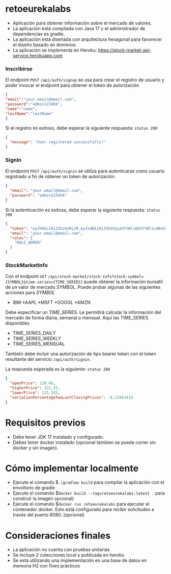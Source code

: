 # retoeurekalabs
* Aplicación para obtener información sobre el mercado de valores.
* La aplicación está compilada con Java 17 y el administrador de dependencias es gradle.
* La aplicación está diseñada con arquitectura hexagonal para favorecer el diseño basado en dominios.
* La aplicación se implementa en Heroku: https://stock-market-api-service.herokuapp.com

### Inscribirse ###
El endpoint `POST` `/api/auth/signup` se usa para crear el registro de usuario y poder invocar el endpoint para obtener el token de autorización
```json
{
"email":"your.email@email.com",
"password":"admin123456",
"name":"name",
"lastName":"lastName"
}
```
Si el registro es exitoso, debe esperar la siguiente respuesta:
`status 200`
```json
{
  "message": "User registered successfully!"
}
```

### SignIn ###

El endpoint `POST` `/api/auth/signin` se utiliza para autenticarse como usuario registrado a fin de obtener un token de autorización.
```json
{
  "email": "your.email@email.com",
  "password": "admin123456"
}
```

Si la autenticación es exitosa, debe esperar la siguiente respuesta:
`status 200`
```json
{
  "token": "eyJhbGciOiJIUzUxMiJ9.eyJzdWIiOiJ5b3VyLmVtYWlsQGVtYWlsLmNvbSIsImlzcyI6IlN0b3JtcGF0aCIsImV4cCI6MTY2NzMzNTIxMywiaWF0IjoxNjY3MjQ4ODEzfQ.SgIes24Z2_pwaPsB_mhkkgT38BbPFJJmt6NhvUDc0oll6zBxRyl4wtp7WRUB5ccvdDXFuoh0vJdlPb9c3wv9uw",
  "email": "your.email@email.com",
  "roles": [
    "ROLE_ADMIN"
  ]
}
```

### StockMarketInfo ###

Con el endpoint `GET` `/api/stock-market/stock-info?stock-symbol={SYMBOL}&time-series={TIME_SERIES}` puede obtener la información bursátil de un valor de mercado _SYMBOL_.
Puede probar algunas de las siguientes acciones para _SYMBOL_
* IBM
*AAPL
*MSFT
*GOOGL
*AMZN

Debe especificar un _TIME_SERIES_. Le permitirá calcular la información del mercado de forma diaria, semanal o mensual.
Aquí las TIME_SERIES disponibles
* TIME_SERIES_DAILY
* TIME_SERIES_WEEKLY
* TIME_SERIES_MENSUAL

También debe incluir una autorización de tipo bearer token con el token resultante del servicio `/api/auth/signin`.

La respuesta esperada es la siguiente:
`status 200`
```json
{
  "openPrice": 138.06,
  "higherPrice": 122.15,
  "lowerPrice": 115.545,
  "variationPercentageTwoLastClosingPrices": -0.15883419
}
```

# Requisitos previos
* Debe tener JDK 17 instalado y configurado.
* Debes tener docker instalado (opcional tambien se puede correr sin docker y sin imagen).

# Cómo implementar localmente
* Ejecute el comando $`.\gradlew build` para compilar la aplicación con el envoltorio de gradle
* Ejecute el comando $`docker build --tag=retoeurekalabs:latest .` para construir la imagen opcional)
* Ejecute el comando $`docker run retoeurekalabs` para ejecutar el contenedor docker. Esto está configurado para recibir solicitudes a través del puerto 8080. (opcional)

# Consideraciones finales
* La aplicación no cuenta con pruebas unitarias
* Se incluye 2 colecciones local y publicada en heroku
* Se está utilizando una implementación en una base de datos en memoria H2 con fines prácticos
